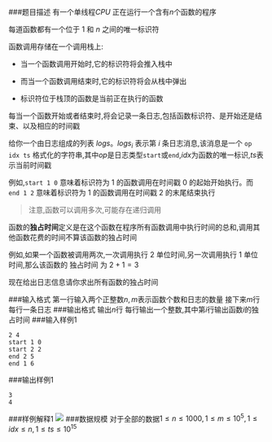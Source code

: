 ###题目描述
有一个单线程$CPU$ 正在运行一个含有$n$个函数的程序

每道函数都有一个位于 $1$ 和 $n$ 之间的唯一标识符

函数调用存储在一个调用栈上:

+ 当一个函数调用开始时,它的标识符将会推入栈中

+ 而当一个函数调用结束时,它的标识符将会从栈中弹出

+ 标识符位于栈顶的函数是当前正在执行的函数

每当一个函数开始或者结束时,将会记录一条日志,包括函数标识符、是开始还是结束、以及相应的时间戳

给你一个由日志组成的列表 $logs$。$logs_i$ 表示第 $i$ 条日志消息,该消息是一个 `op idx ts` 格式化的字符串,其中$op$是日志类型`start`或`end`,$idx$为函数的唯一标识,$ts$表示当前时间戳



例如,`start 1 0` 意味着标识符为 $1$ 的函数调用在时间戳 $0$ 的起始开始执行。而 `end 1 2` 意味着标识符为 $1$ 的函数调用在时间戳 $2$ 的末尾结束执行

> 注意,函数可以调用多次,可能存在递归调用

函数的**独占时间**定义是在这个函数在程序所有函数调用中执行时间的总和,调用其他函数花费的时间不算该函数的独占时间

例如,如果一个函数被调用两次,一次调用执行 $2$ 单位时间,另一次调用执行 $1$ 单位时间,那么该函数的 独占时间 为 $2 + 1 = 3$

现在给出日志信息请你求出所有函数的独占时间

###输入格式
第一行输入两个正整数$n,m$表示函数个数和日志的数量
接下来$m$行每行一条日志
###输出格式
输出$n$行
每行输出一个整数,其中第$i$行输出函数$i$的独占时间
###输入样例1
```
2 4
start 1 0
start 2 2
end 2 5
end 1 6
```
###输出样例1
```
3
4
```
###样例解释1
![](https://syc-oj-file.oss-cn-shenzhen.aliyuncs.com/img/20220820103613979.png)
###数据规模
对于全部的数据$1 \leq n \leq 1000,1 \leq m \leq 10^5,1 \leq idx \leq n ,1 \leq ts \leq 10^{15}$